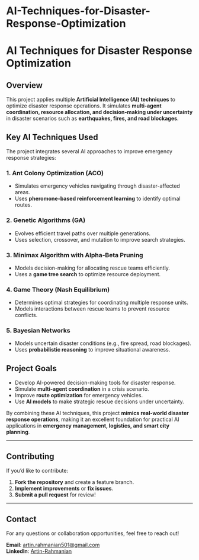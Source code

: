 # AI-Techniques-for-Disaster-Response-Optimization

# **AI Techniques for Disaster Response Optimization**

## **Overview**
This project applies multiple **Artificial Intelligence (AI) techniques** to optimize disaster response operations. It simulates **multi-agent coordination, resource allocation, and decision-making under uncertainty** in disaster scenarios such as **earthquakes, fires, and road blockages**.

## **Key AI Techniques Used**
The project integrates several AI approaches to improve emergency response strategies:

### **1. Ant Colony Optimization (ACO)**
- Simulates emergency vehicles navigating through disaster-affected areas.
- Uses **pheromone-based reinforcement learning** to identify optimal routes.

### **2. Genetic Algorithms (GA)**
- Evolves efficient travel paths over multiple generations.
- Uses selection, crossover, and mutation to improve search strategies.

### **3. Minimax Algorithm with Alpha-Beta Pruning**
- Models decision-making for allocating rescue teams efficiently.
- Uses a **game tree search** to optimize resource deployment.

### **4. Game Theory (Nash Equilibrium)**
- Determines optimal strategies for coordinating multiple response units.
- Models interactions between rescue teams to prevent resource conflicts.

### **5. Bayesian Networks**
- Models uncertain disaster conditions (e.g., fire spread, road blockages).
- Uses **probabilistic reasoning** to improve situational awareness.

## **Project Goals**
- Develop AI-powered decision-making tools for disaster response.  
- Simulate **multi-agent coordination** in a crisis scenario.  
- Improve **route optimization** for emergency vehicles.  
- Use **AI models** to make strategic rescue decisions under uncertainty.  

By combining these AI techniques, this project **mimics real-world disaster response operations**, making it an excellent foundation for practical AI applications in **emergency management, logistics, and smart city planning**.

---

## **Contributing**
If you’d like to contribute:
1. **Fork the repository** and create a feature branch.
2. **Implement improvements** or **fix issues**.
3. **Submit a pull request** for review!

---

## **Contact**
For any questions or collaboration opportunities, feel free to reach out!

**Email**: [artin.rahmanian501@gmail.com](mailto:artin.rahmanian501@gmail.com)  
**LinkedIn**: [Artin-Rahmanian](https://www.linkedin.com/in/artin-rahmanian-24a058232) 
